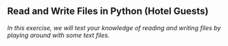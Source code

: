 ## Read and Write Files in Python (Hotel Guests)

*In this exercise, we will test your knowledge of reading and writing files by playing around with some text files.*